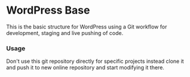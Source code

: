 WordPress Base
==============
This is the basic structure for WordPress using a Git workflow for development,
staging and live pushing of code.


### Usage
Don't use this git repository directly for specific projects instead clone it and
push it to new online repository and start modifying it there.
